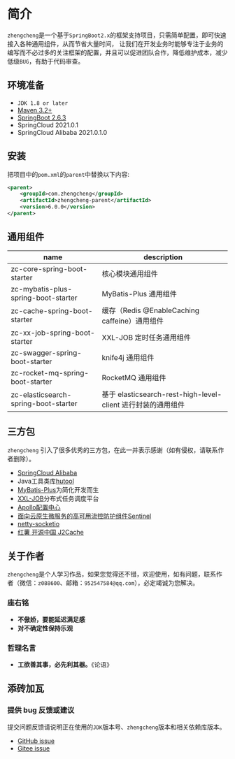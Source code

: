 # 简介

`zhengcheng`是一个基于`SpringBoot2.x`的框架支持项目，只需简单配置，即可快速接入各种通用组件，从而节省大量时间，
让我们在开发业务时能够专注于业务的编写而不必过多的关注框架的配置，并且可以促进团队合作，降低维护成本，减少低级`BUG`，有助于代码审查。

## 环境准备

- `JDK 1.8 or later`
- [Maven 3.2+](https://maven.apache.org/download.cgi)
- [SpringBoot 2.6.3](https://spring.io/projects/spring-boot)
- SpringCloud 2021.0.1
- SpringCloud Alibaba 2021.0.1.0

## 安装

把项目中的`pom.xml`的`parent`中替换以下内容:
```xml
<parent>
    <groupId>com.zhengcheng</groupId>
    <artifactId>zhengcheng-parent</artifactId>
    <version>6.0.0</version>
</parent>
```

## 通用组件

 name | description
---|---
zc-core-spring-boot-starter | 核心模块通用组件
zc-mybatis-plus-spring-boot-starter | MyBatis-Plus 通用组件
zc-cache-spring-boot-starter | 缓存（Redis @EnableCaching caffeine）通用组件
zc-xx-job-spring-boot-starter | XXL-JOB 定时任务通用组件
zc-swagger-spring-boot-starter | knife4j 通用组件
zc-rocket-mq-spring-boot-starter | RocketMQ 通用组件
zc-elasticsearch-spring-boot-starter | 基于 elasticsearch-rest-high-level-client 进行封装的通用组件

## 三方包

`zhengcheng` 引入了很多优秀的三方包，在此一并表示感谢（如有侵权，请联系作者删除）。

- [SpringCloud Alibaba](https://spring.io/projects/spring-cloud-alibaba)
- Java工具类库[hutool](https://hutool.cn/docs/#/)
- [MyBatis-Plus](https://mp.baomidou.com/)为简化开发而生
- [XXL-JOB](http://www.xuxueli.com/xxl-job/)分布式任务调度平台
- [Apollo配置中心](https://github.com/ctripcorp/apollo)
- [面向云原生微服务的高可用流控防护组件Sentinel](https://github.com/alibaba/Sentinel)
- [netty-socketio](https://github.com/mrniko/netty-socketio)
- [红薯 开源中国 J2Cache](https://gitee.com/ld/J2Cache)

## 关于作者

`zhengcheng`是个人学习作品，如果您觉得还不错，欢迎使用，如有问题，联系作者（微信：`z088600`、邮箱：`952547584@qq.com`），必定竭诚为您解决。

### 座右铭

- **不傲娇，要能延迟满足感**
- **对不确定性保持乐观**

### 哲理名言

- **工欲善其事，必先利其器。**《论语》

## 添砖加瓦

### 提供 bug 反馈或建议

提交问题反馈请说明正在使用的`JDK`版本号、`zhengcheng`版本和相关依赖库版本。

- [GitHub issue](https://github.com/zhangquansheng/zhengcheng-parent/issues)
- [Gitee issue](https://gitee.com/zhangquansheng/zhengcheng-parent/issues)